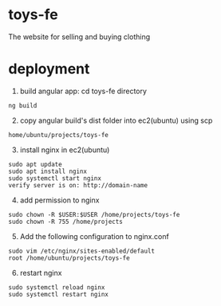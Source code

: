 # toys-fe
The website for selling and buying clothing

# deployment
1. build angular app: cd toys-fe directory
```
ng build
```
2. copy angular build's dist folder into ec2(ubuntu) using scp
```.env
home/ubuntu/projects/toys-fe
```
3. install nginx in ec2(ubuntu)
```.env
sudo apt update
sudo apt install nginx
sudo systemctl start nginx
verify server is on: http://domain-name
```
4. add permission to nginx
```.env
sudo chown -R $USER:$USER /home/projects/toys-fe
sudo chown -R 755 /home/projects
``` 
5. Add the following configuration to nginx.conf
```.env
sudo vim /etc/nginx/sites-enabled/default
root /home/ubuntu/projects/toys-fe
``` 
6. restart nginx
```.env
sudo systemctl reload nginx
sudo systemctl restart nginx
``` 
